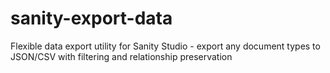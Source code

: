 # sanity-export-data
Flexible data export utility for Sanity Studio - export any document types to JSON/CSV with filtering and relationship preservation
